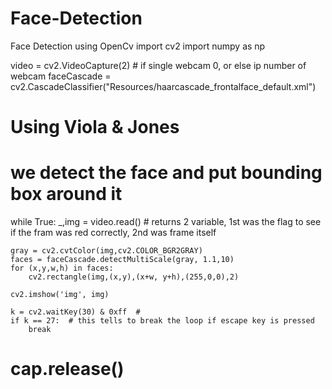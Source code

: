 # Face-Detection
Face Detection using OpenCv
import cv2
import numpy as np

video = cv2.VideoCapture(2) # if single webcam 0, or else ip number of webcam
faceCascade = cv2.CascadeClassifier("Resources/haarcascade_frontalface_default.xml")

# Using Viola & Jones
# we detect the face and put bounding box around it

while True:
    _,img = video.read()  # returns 2 variable, 1st was the flag to see if the fram was red correctly, 2nd was frame itself

    gray = cv2.cvtColor(img,cv2.COLOR_BGR2GRAY)
    faces = faceCascade.detectMultiScale(gray, 1.1,10)
    for (x,y,w,h) in faces:
        cv2.rectangle(img,(x,y),(x+w, y+h),(255,0,0),2)

    cv2.imshow('img', img)

    k = cv2.waitKey(30) & 0xff  #
    if k == 27:  # this tells to break the loop if escape key is pressed
        break

# cap.release()
